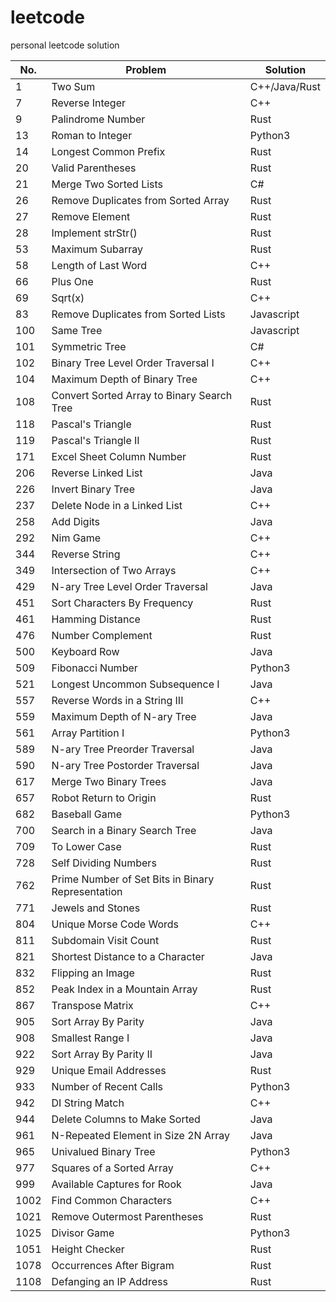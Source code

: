 # leetcode
personal leetcode solution

|No.|Problem|Solution|
|---|-------|--------|
|1|Two Sum|C++/Java/Rust|
|7|Reverse Integer|C++|
|9|Palindrome Number|Rust|
|13|Roman to Integer|Python3|
|14|Longest Common Prefix|Rust|
|20|Valid Parentheses|Rust|
|21|Merge Two Sorted Lists|C#|
|26|Remove Duplicates from Sorted Array|Rust|
|27|Remove Element|Rust|
|28|Implement strStr()|Rust|
|53|Maximum Subarray|Rust|
|58|Length of Last Word|C++|
|66|Plus One|Rust|
|69|Sqrt(x)|C++|
|83|Remove Duplicates from Sorted Lists|Javascript|
|100|Same Tree|Javascript|
|101|Symmetric Tree|C#|
|102|Binary Tree Level Order Traversal I|C++|
|104|Maximum Depth of Binary Tree|C++|
|108|Convert Sorted Array to Binary Search Tree|Rust|
|118|Pascal's Triangle|Rust|
|119|Pascal's Triangle II|Rust|
|171|Excel Sheet Column Number|Rust|
|206|Reverse Linked List|Java|
|226|Invert Binary Tree|Java|
|237|Delete Node in a Linked List|C++|
|258|Add Digits|Java|
|292|Nim Game|C++|
|344|Reverse String|C++|
|349|Intersection of Two Arrays|C++|
|429|N-ary Tree Level Order Traversal|Java|
|451|Sort Characters By Frequency|Rust|
|461|Hamming Distance|Rust|
|476|Number Complement|Rust|
|500|Keyboard Row|Java|
|509|Fibonacci Number|Python3|
|521|Longest Uncommon Subsequence I|Java|
|557|Reverse Words in a String III|C++|
|559|Maximum Depth of N-ary Tree|Java|
|561|Array Partition I|Python3|
|589|N-ary Tree Preorder Traversal|Java|
|590|N-ary Tree Postorder Traversal|Java|
|617|Merge Two Binary Trees|Java|
|657|Robot Return to Origin|Rust|
|682|Baseball Game|Python3|
|700|Search in a Binary Search Tree|Java|
|709|To Lower Case|Rust|
|728|Self Dividing Numbers|Rust|
|762|Prime Number of Set Bits in Binary Representation|Rust|
|771|Jewels and Stones|Rust|
|804|Unique Morse Code Words|C++|
|811|Subdomain Visit Count|Rust|
|821|Shortest Distance to a Character|Java|
|832|Flipping an Image|Rust|
|852|Peak Index in a Mountain Array|Rust|
|867|Transpose Matrix|C++|
|905|Sort Array By Parity|Java|
|908|Smallest Range I|Java|
|922|Sort Array By Parity II|Java|
|929|Unique Email Addresses|Rust|
|933|Number of Recent Calls|Python3|
|942|DI String Match|C++|
|944|Delete Columns to Make Sorted|Java|
|961|N-Repeated Element in Size 2N Array|Java|
|965|Univalued Binary Tree|Python3|
|977|Squares of a Sorted Array|C++|
|999|Available Captures for Rook|Java|
|1002|Find Common Characters|C++|
|1021|Remove Outermost Parentheses|Rust|
|1025|Divisor Game|Python3|
|1051|Height Checker|Rust|
|1078|Occurrences After Bigram|Rust|
|1108|Defanging an IP Address|Rust|